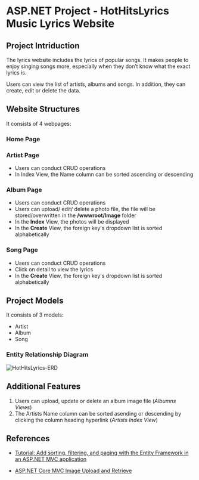 # ASP.NET Project - HotHitsLyrics Music Lyrics Website
##  Project Intriduction
The lyrics website includes the lyrics of popular songs. 
It makes people to enjoy singing songs more, especially when they don’t know what the exact lyrics is.  

Users can view the list of artists, albums and songs. In addition, they can create, edit or delete the data.

## Website Structures
It consists of 4 webpages:
### Home Page

### Artist Page
- Users can conduct CRUD operations
- In Index View, the Name column can be sorted ascending or descending

### Album Page
- Users can conduct CRUD operations
- Users can upload/ edit/ delete a photo file, the file will be stored/overwritten in the **/wwwroot/Image** folder
- In the **Index** View, the photos will be displayed
- In the **Create** View, the foreign key's dropdown list is sorted alphabetically

### Song Page
- Users can conduct CRUD operations
- Click on detail to view the lyrics
- In the **Create** View, the foreign key's dropdown list is sorted alphabetically

## Project Models
It consists of 3 models:
- Artist
- Album
- Song
### Entity Relationship Diagram
![HotHitsLyrics-ERD](https://user-images.githubusercontent.com/78240130/135736875-fee7a842-b8f7-46d6-b873-58fe1ae5a242.jpg)

## Additional Features
1. Users can upload, update or delete an album image file (*Albumns Views*)
2. The Artists Name column can be sorted asending or descending by clicking the column heading hyperlink (*Artists Index View*)


## References
- [Tutorial: Add sorting, filtering, and paging with the Entity Framework in an ASP.NET MVC application](https://docs.microsoft.com/en-us/aspnet/mvc/overview/getting-started/getting-started-with-ef-using-mvc/sorting-filtering-and-paging-with-the-entity-framework-in-an-asp-net-mvc-application#prerequisites)

- [ASP.NET Core MVC Image Upload and Retrieve](https://www.youtube.com/watch?v=QpJvqiHl1Fo)

